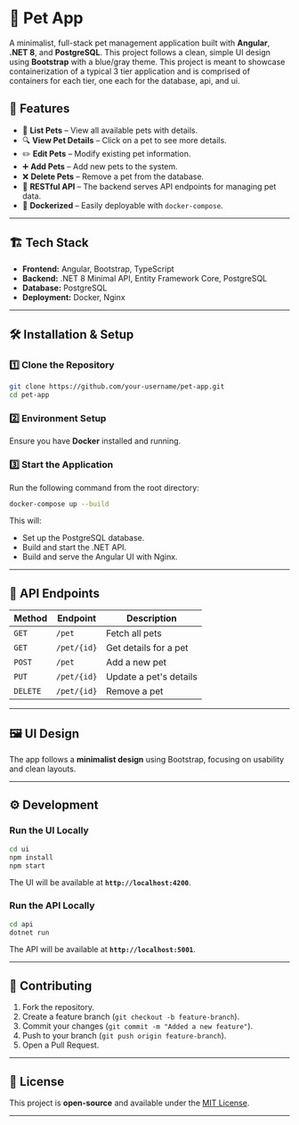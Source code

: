 # 🐾 Pet App

A minimalist, full-stack pet management application built with **Angular**, **.NET 8**, and **PostgreSQL**. This project follows a clean, simple UI design using **Bootstrap** with a blue/gray theme. This project is meant to showcase containerization of a typical 3 tier application and is comprised of containers for each tier, one each for the database, api, and ui. 

## 🚀 Features
- 📝 **List Pets** – View all available pets with details.
- 🔍 **View Pet Details** – Click on a pet to see more details.
- ✏️ **Edit Pets** – Modify existing pet information.
- ➕ **Add Pets** – Add new pets to the system.
- ❌ **Delete Pets** – Remove a pet from the database.
- 🔗 **RESTful API** – The backend serves API endpoints for managing pet data.
- 🐳 **Dockerized** – Easily deployable with `docker-compose`.

---

## 🏗️ Tech Stack
- **Frontend:** Angular, Bootstrap, TypeScript
- **Backend:** .NET 8 Minimal API, Entity Framework Core, PostgreSQL
- **Database:** PostgreSQL
- **Deployment:** Docker, Nginx

---

## 🛠️ Installation & Setup

### **1️⃣ Clone the Repository**
```sh
git clone https://github.com/your-username/pet-app.git
cd pet-app
```

### **2️⃣ Environment Setup**
Ensure you have **Docker** installed and running.

### **3️⃣ Start the Application**
Run the following command from the root directory:
```sh
docker-compose up --build
```
This will:
- Set up the PostgreSQL database.
- Build and start the .NET API.
- Build and serve the Angular UI with Nginx.

---

## 🔗 API Endpoints
| Method | Endpoint       | Description |
|--------|--------------|-------------|
| `GET`  | `/pet`       | Fetch all pets |
| `GET`  | `/pet/{id}`  | Get details for a pet |
| `POST` | `/pet`       | Add a new pet |
| `PUT`  | `/pet/{id}`  | Update a pet's details |
| `DELETE` | `/pet/{id}` | Remove a pet |

---

## 🖼️ UI Design
The app follows a **minimalist design** using Bootstrap, focusing on usability and clean layouts.

---

## ⚙️ Development

### **Run the UI Locally**
```sh
cd ui
npm install
npm start
```
The UI will be available at **`http://localhost:4200`**.

### **Run the API Locally**
```sh
cd api
dotnet run
```
The API will be available at **`http://localhost:5001`**.

---

## 🤝 Contributing
1. Fork the repository.
2. Create a feature branch (`git checkout -b feature-branch`).
3. Commit your changes (`git commit -m "Added a new feature"`).
4. Push to your branch (`git push origin feature-branch`).
5. Open a Pull Request.

---

## 📜 License
This project is **open-source** and available under the [MIT License](LICENSE).

---
